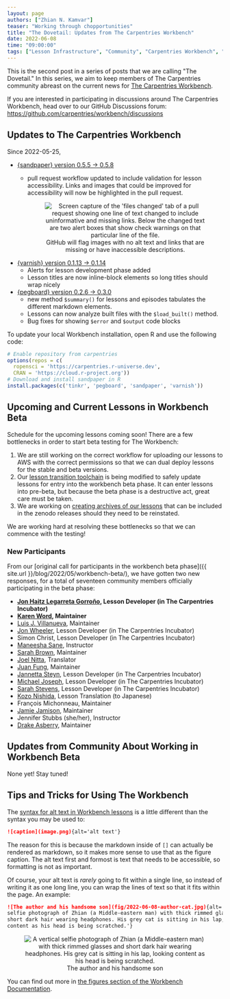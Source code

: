 ```yaml
---
layout: page
authors: ["Zhian N. Kamvar"]
teaser: "Working through chopportunities"
title: "The Dovetail: Updates from The Carpentries Workbench"
date: 2022-06-08
time: "09:00:00"
tags: ["Lesson Infrastructure", "Community", "Carpentries Workbench", "Beta", "Dovetail"]
---
```


This is the second post in a series of posts that we are calling "The Dovetail."
In this series, we aim to keep members of The Carpentries community abreast on
the current news for [The Carpentries Workbench](https://carpentries.github.io/workbench). 

If you are interested in participating in discussions around The Carpentries
Workbench, head over to our GitHub Discussions forum: <https://github.com/carpentries/workbench/discussions>

## Updates to The Carpentries Workbench

Since 2022-05-25, 

 - [{sandpaper} version 0.5.5 -> 0.5.8](https://carpentries.github.io/sandpaper/news/index.html#sandpaper-058)
   - pull request workflow updated to include validation for lesson accessibility. 
     Links and images that could be improved for accessibility will now be
     highlighted in the pull request.

     <figure style="text-align: center">
       <img src="{{site.urlimg }}/blog/2022/06/2022-06-08-check-warnings.png" 
        alt="Screen capture of the 'files changed' tab of a pull request showing one line of text changed to include uninformative and missing links. Below the changed text are two alert boxes that show check warnings on that particular line of the file."/>
       <figcaption>
       GitHub will flag images with no alt text and links that are missing or have inaccessible descriptions.
       </figcaption>
     </figure>
 - [{varnish} version 0.1.13 -> 0.1.14](https://carpentries.github.io/varnish/news/index.html#varnish-0114)
   - Alerts for lesson development phase added
   - Lesson titles are now inline-block elements so long titles should wrap nicely
 - [{pegboard} version 0.2.6 -> 0.3.0](https://carpentries.github.io/pegboard/news/index.html#pegboard-030)
   - new method `$summary()` for lessons and episodes tabulates the different markdown elements.
   - Lessons can now analyze built files with the `$load_built()` method.
   - Bug fixes for showing `$error` and `$output` code blocks

To update your local Workbench installation, open R and use the following code:

```r
# Enable repository from carpentries
options(repos = c(
  ropensci = 'https://carpentries.r-universe.dev',
  CRAN = 'https://cloud.r-project.org'))
# Download and install sandpaper in R
install.packages(c('tinkr', 'pegboard', 'sandpaper', 'varnish'))
```

## Upcoming and Current Lessons in Workbench Beta

Schedule for the upcoming lessons coming soon! There are a few bottlenecks in
order to start beta testing for The Workbench:

1. We are still working on the correct workflow for uploading our lessons to AWS
   with the correct permissions so that we can dual deploy lessons for the
   stable and beta versions.
1. Our [lesson transition
   toolchain](https://github.com/data-lessons/lesson-transition#readme) is
   being modified to safely update lessons for entry into the workbench beta
   phase. It can enter lessons into pre-beta, but because the beta phase is a
   destructive act, great care must be taken.
1. We are working on [creating archives of our lessons](https://ropensci.org/blog/2022/03/22/safeguards-and-backups-for-github-organizations/)
   that can be included in the zenodo releases should they need to be reinstated.

We are working hard at resolving these bottlenecks so that we can commence with
the testing!

### New Participants

From our [original call for participants in the workbench beta phase]({{ site.url }}/blog/2022/05/workbench-beta/), we have gotten two new responses, for a total of seventeen community members officially participating in the beta phase:

 - **[Jon Haitz Legarreta Gorroño](https://github.com/jhlegarreta/), Lesson Developer (in The Carpentries Incubator)**
 - **[Karen Word](https://github.com/karenword/), Maintainer**
 - [Luis J. Villanueva](https://github.com/villanueval/), Maintainer
 - [Jon Wheeler](https://github.com/jonathanwheeler01/), Lesson Developer (in The Carpentries Incubator)
 - Simon Christ, Lesson Developer (in The Carpentries Incubator)
 - [Maneesha Sane](https://github.com/maneesha/), Instructor
 - [Sarah Brown](https://github.com/brownsarahm/), Maintainer
 - [Joel Nitta](https://github.com/joel.nitta/), Translator
 - [Juan Fung](https://github.com/juanfung/), Maintainer
 - [Jannetta Steyn](https://github.com/jsteyn/), Lesson Developer (in The Carpentries Incubator)
 - [Michael Joseph](https://github.com/josephmje/), Lesson Developer (in The Carpentries Incubator)
 - [Sarah Stevens](https://github.com/sstevens2/), Lesson Developer (in The Carpentries Incubator)
 - [Kozo Nishida](https://github.com/kozo2/), Lesson Translation (to Japanese)
 - François Michonneau, Maintainer
 - [Jamie Jamison](https://github.com/jmjamison/), Maintainer
 - Jennifer Stubbs (she/her), Instructor
 - [Drake Asberry](https://github.com/drakeasberry/), Maintainer

## Updates from Community About Working in Workbench Beta

None yet! Stay tuned!

## Tips and Tricks for Using The Workbench

The [syntax for alt text in Workbench lessons](https://carpentries.github.io/workbench/transition-guide.html#figures)
is a little different than the syntax you may be used to:

```markdown
![caption](image.png){alt='alt text'}
```

The reason for this is because the markdown inside of `[]` can actually be
rendered as markdown, so it makes more sense to use that as the figure caption.
The alt text first and formost is text that needs to be accessible, so
formatting is not as important.

Of course, your alt text is _rarely_ going to fit within a single line, so
instead of writing it as one long line, you can wrap the lines of text so that it
fits within the page. An example:

```markdown
![The author and his handsome son](fig/2022-06-08-author-cat.jpg){alt='A vertical
selfie photograph of Zhian (a Middle-eastern man) with thick rimmed glasses and
short dark hair wearing headphones. His grey cat is sitting in his lap, looking
content as his head is being scratched.'}
```


<figure style="text-align: center">
  <img src="{{site.urlimg }}/blog/2022/06/2022-06-08-author-cat.jpg" 
   alt="A vertical selfie photograph of Zhian (a Middle-eastern man) with thick rimmed glasses and short dark hair wearing headphones. His grey cat is sitting in his lap, looking content as his head is being scratched."/>
  <figcaption>
  The author and his handsome son
  </figcaption>
</figure>

You can find out more in [the figures section of the Workbench Documentation](https://carpentries.github.io/sandpaper-docs/episodes.html#figures).
